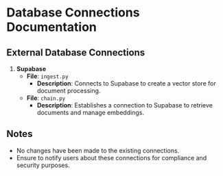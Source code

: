 # Database Connections Documentation

## External Database Connections

1. **Supabase**
   - **File**: `ingest.py`
     - **Description**: Connects to Supabase to create a vector store for document processing.
   - **File**: `chain.py`
     - **Description**: Establishes a connection to Supabase to retrieve documents and manage embeddings.

## Notes
- No changes have been made to the existing connections.
- Ensure to notify users about these connections for compliance and security purposes.
